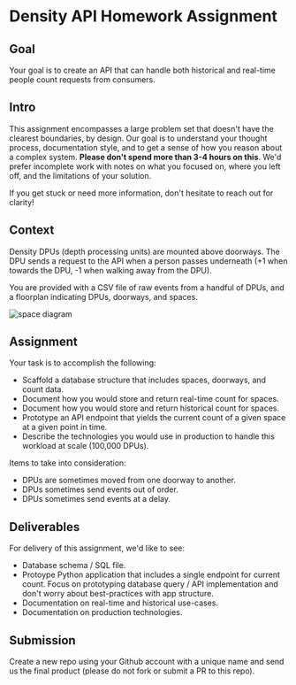 # Density API Homework Assignment


## Goal

Your goal is to create an API that can handle both historical and real-time people count requests from consumers.

## Intro

This assignment encompasses a large problem set that doesn't have the clearest boundaries, by design. Our goal is to understand your thought process, documentation style, and to get a sense of how you reason about a complex system. **Please don't spend more than 3-4 hours on this**. We'd prefer incomplete work with notes on what you focused on, where you left off, and the limitations of your solution.

If you get stuck or need more information, don't hesitate to reach out for clarity!


## Context

Density DPUs (depth processing units) are mounted above doorways. The DPU sends a request to the API when a person passes underneath (+1 when towards the DPU, -1 when walking away from the DPU).

You are provided with a CSV file of raw events from a handful of DPUs, and a floorplan indicating DPUs, doorways, and spaces.

![space diagram](https://raw.githubusercontent.com/DensityCo/api-hw/trunk/space-diagram.png)


## Assignment

Your task is to accomplish the following:

- Scaffold a database structure that includes spaces, doorways, and count data.
- Document how you would store and return real-time count for spaces.
- Document how you would store and return historical count for spaces.
- Prototype an API endpoint that yields the current count of a given space at a given point in time.
- Describe the technologies you would use in production to handle this workload at scale (100,000 DPUs).

Items to take into consideration:

- DPUs are sometimes moved from one doorway to another.
- DPUs sometimes send events out of order.
- DPUs sometimes send events at a delay.


## Deliverables

For delivery of this assignment, we'd like to see:

- Database schema / SQL file.
- Protoype Python application that includes a single endpoint for current count. Focus on prototyping database query / API implementation and don't worry about best-practices with app structure.
- Documentation on real-time and historical use-cases.
- Documentation on production technologies.


## Submission
Create a new repo using your Github account with a unique name and send us the final product (please do not fork or submit a PR to this repo).

